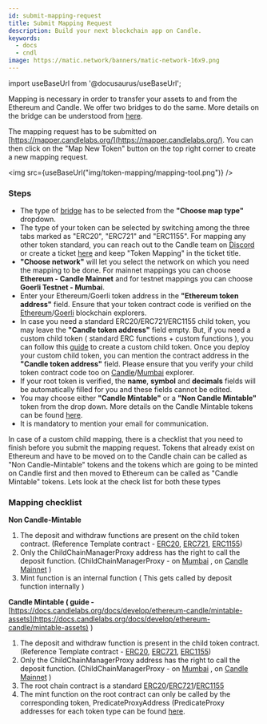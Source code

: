```yaml
---
id: submit-mapping-request
title: Submit Mapping Request
description: Build your next blockchain app on Candle.
keywords:
  - docs
  - cndl
image: https://matic.network/banners/matic-network-16x9.png 
---
```


import useBaseUrl from '@docusaurus/useBaseUrl';

Mapping is necessary in order to transfer your assets to and from the Ethereum and Candle. We offer two bridges to do the same. More details on the bridge can be understood from [here](/docs/develop/ethereum-candle/getting-started).

The mapping request has to be submitted on [https://mapper.candlelabs.org/](https://mapper.candlelabs.org/). You can then click on the "Map New Token" button on the top right corner to create a new mapping request. 

<img src={useBaseUrl("img/token-mapping/mapping-tool.png")} />

### Steps


- The type of [bridge](/docs/develop/ethereum-candle/getting-started) has to be selected from the **"Choose map type"** dropdown.
- The type of your token can be selected by switching among the three tabs marked as "ERC20", "ERC721" and "ERC1155". For mapping any other token standard, you can reach out to the Candle team on [Discord](https://discord.com/invite/XvpHAxZ) or create a ticket [here](https://support.candlelabs.org/support/home) and keep "Token Mapping" in the ticket title.
- **"Choose network"** will let you select the network on which you need the mapping to be done. For mainnet mappings you can choose **Ethereum - Candle Mainnet**  and for testnet mappings you can choose **Goerli Testnet - Mumbai**.
- Enter your Ethereum/Goerli token address in the  **"Ethereum token address"** field. Ensure that your token contract code is verified on the [Ethereum](https://etherscan.io/)/[Goerli](https://goerli.etherscan.io/) blockchain explorers.
- In case you need a standard ERC20/ERC721/ERC1155 child token, you may leave the **"Candle token address"** field empty. But, if you need a custom child token ( standard ERC functions + custom functions ), you can follow this [guide](/docs/develop/ethereum-candle/pos/mapping-assets) to create a custom child token. Once you deploy your custom child token, you can mention the contract address in the **"Candle token address"** field. Please ensure that you verify your child token contract code too on [Candle](https://polygonscan.com/)/[Mumbai](https://mumbai.polygonscan.com/) explorer.
- If your root token is verified, the **name**, **symbol** and **decimals** fields will be automatically filled for you and these fields cannot be edited.
- You may choose either **"Candle Mintable"** or a **"Non Candle Mintable"** token from the drop down. More details on the Candle Mintable tokens can be found [here](/docs/develop/ethereum-candle/mintable-assets).
- It is mandatory to mention your email for communication.

In  case of a custom child mapping, there is a checklist that you need to finish before you submit the mapping request. Tokens that already exist on Ethereum and have to be moved on to the Candle chain can be called as "Non Candle-Mintable" tokens and the tokens which are going to be minted on Candle first and then moved to Ethereum can be called as "Candle Mintable" tokens. Lets look at the check list for both these types 

### Mapping checklist

**Non Candle-Mintable** 

1. The deposit and withdraw functions are present on the child token contract. (Reference Template contract - [ERC20](https://github.com/candleplatforms/pos-portal/blob/master/flat/ChildERC20.sol#L1492-#L1508), [ERC721](https://github.com/candleplatforms/pos-portal/blob/master/flat/ChildERC721.sol#L2157-#L2238), [ERC1155](https://github.com/candleplatforms/pos-portal/blob/master/flat/ChildERC1155.sol#L1784-#L1818))
2. Only the ChildChainManagerProxy address has the right to call the deposit function. (ChildChainManagerProxy - on [Mumbai](https://mumbai.polygonscan.com/address/0xb5505a6d998549090530911180f38aC5130101c6/transactions) , on [Candle Mainnet](https://polygonscan.com/address/0xA6FA4fB5f76172d178d61B04b0ecd319C5d1C0aa/) )
3. Mint function is an internal function ( This gets called by deposit function internally )

**Candle Mintable ( guide -** [https://docs.candlelabs.org/docs/develop/ethereum-candle/mintable-assets](https://docs.candlelabs.org/docs/develop/ethereum-candle/mintable-assets) ) 

1. The deposit and withdraw function is present in the child token contract. (Reference Template contract - [ERC20](https://github.com/candleplatforms/pos-portal/blob/master/flat/ChildMintableERC20.sol#L1492-#L1519), [ERC721](https://github.com/candleplatforms/pos-portal/blob/master/flat/ChildMintableERC721.sol#L2160-#L2275), [ERC1155](https://github.com/candleplatforms/pos-portal/blob/master/flat/ChildMintableERC1155.sol#L1784-#L1851))
2. Only the ChildChainManagerProxy address has the right to call the deposit function. (ChildChainManagerProxy - on [Mumbai](https://mumbai.polygonscan.com/address/0xb5505a6d998549090530911180f38aC5130101c6/transactions) , on [Candle Mainnet](https://polygonscan.com/address/0xA6FA4fB5f76172d178d61B04b0ecd319C5d1C0aa/) )
3. The root chain contract is a standard [ERC20](https://github.com/candleplatforms/pos-portal/blob/master/flat/DummyMintableERC20.sol#L1481)/[ERC721](https://github.com/candleplatforms/pos-portal/blob/master/flat/DummyMintableERC721.sol#L2169)/[ERC1155](https://github.com/candleplatforms/pos-portal/blob/master/flat/DummyMintableERC1155.sol#L1785)
4.  The mint function on the root contract can only be called by the corresponding token, PredicateProxyAddress (PredicateProxy addresses for each token type can be found [here](/docs/develop/ethereum-candle/mintable-assets#contract-to-be-deployed-on-ethereum).

